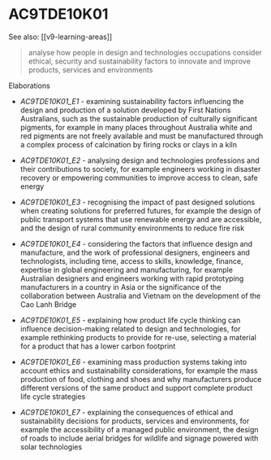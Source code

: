 
# AC9TDE10K01 

See also: [[v9-learning-areas]]

> analyse how people in design and technologies occupations consider ethical, security and sustainability factors to innovate and improve products, services and environments

Elaborations


- _AC9TDE10K01_E1_ - examining sustainability factors influencing the design and production of a solution developed by First Nations Australians, such as the sustainable production of culturally significant pigments, for example in many places throughout Australia white and red pigments are not freely available and must be manufactured through a complex process of calcination by firing rocks or clays in a kiln

- _AC9TDE10K01_E2_ - analysing design and technologies professions and their contributions to society, for example engineers working in disaster recovery or empowering communities to improve access to clean, safe energy

- _AC9TDE10K01_E3_ - recognising the impact of past designed solutions when creating solutions for preferred futures, for example the design of public transport systems that use renewable energy and are accessible, and the design of rural community environments to reduce fire risk

- _AC9TDE10K01_E4_ - considering the factors that influence design and manufacture, and the work of professional designers, engineers and technologists, including time, access to skills, knowledge, finance, expertise in global engineering and manufacturing, for example Australian designers and engineers working with rapid prototyping manufacturers in a country in Asia or the significance of the collaboration between Australia and Vietnam on the development of the Cao Lanh Bridge

- _AC9TDE10K01_E5_ - explaining how product life cycle thinking can influence decision-making related to design and technologies, for example rethinking products to provide for re-use, selecting a material for a product that has a lower carbon footprint

- _AC9TDE10K01_E6_ - examining mass production systems taking into account ethics and sustainability considerations, for example the mass production of food, clothing and shoes and why manufacturers produce different versions of the same product and support complete product life cycle strategies

- _AC9TDE10K01_E7_ - explaining the consequences of ethical and sustainability decisions for products, services and environments, for example the accessibility of a managed public environment, the design of roads to include aerial bridges for wildlife and signage powered with solar technologies
